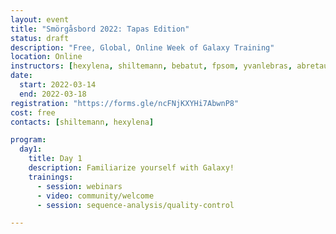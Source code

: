 ```yaml
---
layout: event
title: "Smörgåsbord 2022: Tapas Edition"
status: draft
description: "Free, Global, Online Week of Galaxy Training"
location: Online
instructors: [hexylena, shiltemann, bebatut, fpsom, yvanlebras, abretaud]
date:
  start: 2022-03-14
  end: 2022-03-18
registration: "https://forms.gle/ncFNjKXYHi7AbwnP8"
cost: free
contacts: [shiltemann, hexylena]

program:
  day1:
    title: Day 1
    description: Familiarize yourself with Galaxy!
    trainings:
      - session: webinars
      - video: community/welcome
      - session: sequence-analysis/quality-control

---
```


